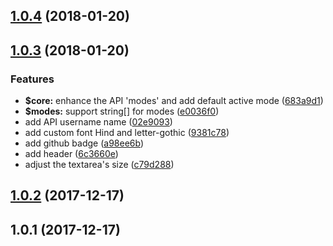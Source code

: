 <a name="1.0.4"></a>
## [1.0.4](https://github.com/ulivz/demojs/compare/v1.0.3...v1.0.4) (2018-01-20)



<a name="1.0.3"></a>
## [1.0.3](https://github.com/ulivz/demojs/compare/v1.0.2...v1.0.3) (2018-01-20)


### Features

* **$core:** enhance the API 'modes' and add default active mode ([683a9d1](https://github.com/ulivz/demojs/commit/683a9d1))
* **$modes:** support string[] for modes ([e0036f0](https://github.com/ulivz/demojs/commit/e0036f0))
* add API username name ([02e9093](https://github.com/ulivz/demojs/commit/02e9093))
* add custom font Hind and letter-gothic ([9381c78](https://github.com/ulivz/demojs/commit/9381c78))
* add github badge ([a98ee6b](https://github.com/ulivz/demojs/commit/a98ee6b))
* add header ([6c3660e](https://github.com/ulivz/demojs/commit/6c3660e))
* adjust the textarea's size ([c79d288](https://github.com/ulivz/demojs/commit/c79d288))



<a name="1.0.2"></a>
## [1.0.2](https://github.com/ulivz/demojs/compare/v1.0.1...v1.0.2) (2017-12-17)



<a name="1.0.1"></a>
## 1.0.1 (2017-12-17)



